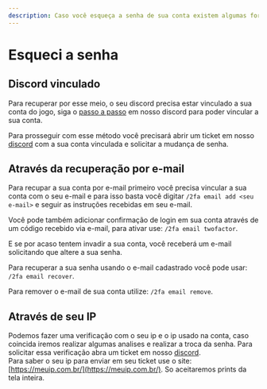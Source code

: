 ```yaml
---
description: Caso você esqueça a senha de sua conta existem algumas formas de recupera-la.
---
```


# Esqueci a senha

## Discord vinculado

Para recuperar por esse meio, o seu discord precisa estar vinculado a sua conta do jogo, siga o [passo a passo](https://discord.com/channels/793269891557490688/932722581222600794) em nosso discord para poder vincular a sua conta.

Para prosseguir com esse método você precisará abrir um ticket em nosso [discord](https://discord.gg/rederevo) com a sua conta vinculada e solicitar a mudança de senha.

## Através da recuperação por e-mail

Para recupar a sua conta por e-mail primeiro você precisa vincular a sua conta com o seu e-mail e para isso basta você digitar `/2fa email add <seu e-mail>` e seguir as instruções recebidas em seu e-mail.&#x20;

Você pode também adicionar confirmação de login em sua conta através de um código recebido via e-mail, para ativar use: `/2fa email twofactor`.

E se por acaso tentem invadir a sua conta, você receberá um e-mail solicitando que altere a sua senha.&#x20;

Para recuperar a sua senha usando o e-mail cadastrado você pode usar: `/2fa email recover`.

Para remover o e-mail de sua conta utilize: `/2fa email remove`.

## Através de seu IP

Podemos fazer uma verificação com o seu ip e o ip usado na conta, caso coincida iremos realizar algumas analises e realizar a troca da senha. Para solicitar essa verificação abra um ticket em nosso [discord](https://discord.gg/rederevo).\
Para saber o seu ip para enviar em seu ticket use o site: [https://meuip.com.br/](https://meuip.com.br/). So aceitaremos prints da tela inteira.
